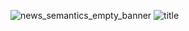 ![news_semantics_empty_banner](https://user-images.githubusercontent.com/80694192/126721156-978827a6-2925-480b-90dc-e9f6c1f92fc0.png)
![title](https://user-images.githubusercontent.com/80694192/126721202-080de92f-a730-4bd0-97fe-e5c23ec4ef56.jpg)


